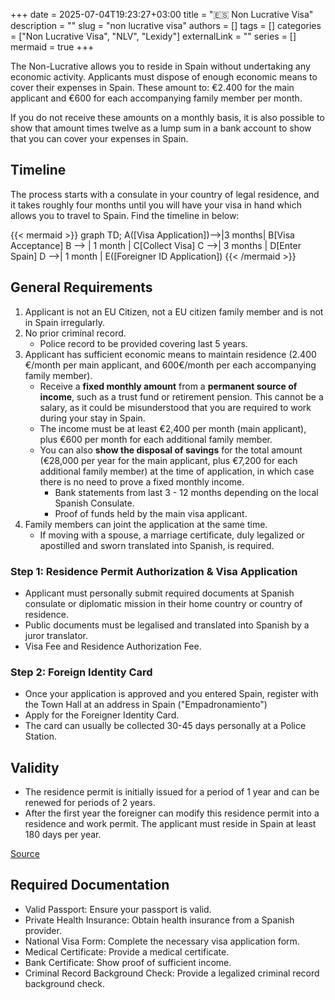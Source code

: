 +++ 
date = 2025-07-04T19:23:27+03:00
title = "🇪🇸 Non Lucrative Visa"
description = ""
slug = "non lucrative visa"
authors = []
tags = []
categories = ["Non Lucrative Visa", "NLV", "Lexidy"]
externalLink = ""
series = []
mermaid = true
+++

The Non-Lucrative allows you to reside in Spain without undertaking any economic activity. Applicants must dispose of enough economic means to cover their expenses in Spain. These amount to: €2.400 for the main applicant and €600 for each accompanying family member per month. 

If you do not receive these amounts on a monthly basis, it is also possible to show that amount times twelve as a lump sum in a bank account to show that you can cover your expenses in Spain.

## Timeline
The process starts with a consulate in your country of legal residence, and it takes roughly four months until you will have your visa in hand which allows you to travel to Spain. Find the timeline in below:

{{< mermaid >}}
graph TD;
    A([Visa Application])-->|3 months| B[Visa Acceptance]
    B --> | 1 month | C[Collect Visa]
    C -->| 3 months | D[Enter Spain]
    D -->| 1 month | E([Foreigner ID Application])
{{< /mermaid >}}


## General Requirements
1.  Applicant is not an EU Citizen, not a EU citizen family member and is not in Spain irregularly.
2. No prior criminal record.
    - Police record to be provided covering last 5 years.
3. Applicant has sufficient economic means to maintain residence (2.400 €/month per main applicant, and 600€/month per each accompanying family member).
    - Receive a **fixed monthly amount** from a **permanent source of income**, such as a trust fund or retirement pension. This cannot be a salary, as it could be misunderstood that you are required to work during your stay in Spain.
    - The income must be at least €2,400 per month (main applicant), plus €600 per month for each additional family member.
    - You can also **show the disposal of savings** for the total amount (€28,000 per year for the main applicant, plus €7,200 for each additional family member) at the time of application, in which case there is no need to prove a fixed monthly income. 
        - Bank statements from last 3 - 12 months depending on the local Spanish Consulate.
        - Proof of funds held by the main visa applicant.
4. Family members can joint the application at the same time.
    - If moving with a spouse, a marriage certificate, duly legalized or apostilled and sworn translated into Spanish, is required.

### Step 1: Residence Permit Authorization & Visa Application
- Applicant must personally submit required documents at Spanish consulate or diplomatic mission in their home country or country of residence.
- Public documents must be legalised and  translated into Spanish by a juror translator.
- Visa Fee and Residence Authorization Fee.

### Step 2: Foreign Identity Card
- Once your application is approved and you entered Spain, register with the Town Hall at an address in Spain ("Empadronamiento")
- Apply for the Foreigner Identity Card.
- The card can usually be collected 30-45 days  personally at a Police Station.

## Validity

- The residence permit is initially issued for a period of 1 year and can be renewed for periods of 2 years. 
- After the first year the foreigner can modify this residence permit into a residence and work permit. The applicant must reside in Spain at least 180 days per year.

[Source](https://view.genially.com/6155e370a4af760dd58d4a50)

## Required Documentation
- Valid Passport: Ensure your passport is valid.
- Private Health Insurance: Obtain health insurance from a Spanish provider.
- National Visa Form: Complete the necessary visa application form.
- Medical Certificate: Provide a medical certificate.
- Bank Certificate: Show proof of sufficient income.
- Criminal Record Background Check: Provide a legalized criminal record background check.